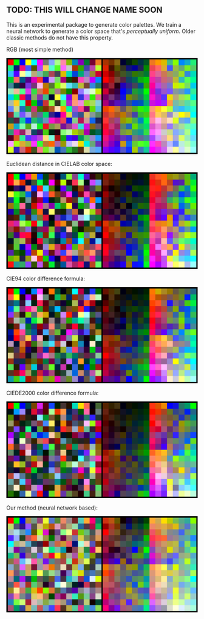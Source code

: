 TODO: THIS WILL CHANGE NAME SOON
--------------------------------

This is an experimental package to generate color palettes. We train a neural network to generate a color space that's _perceptually uniform_. Older classic methods do not have this property.

RGB (most simple method)

![pic](pics/rgb.png)

Euclidean distance in CIELAB color space:

![pic](pics/lab.png)

CIE94 color difference formula:

![pic](pics/cie94.png)

CIEDE2000 color difference formula:

![pic](pics/ciede2000.png)

Our method (neural network based):

![pic](pics/nn.png)
